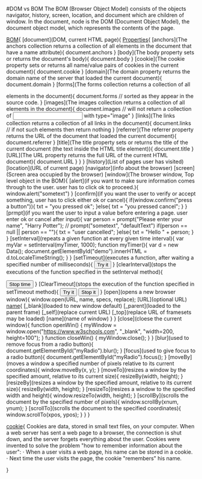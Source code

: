 #DOM vs BOM
The BOM (Browser Object Model) consists of the objects navigator, history, screen, location, and document which are children of window. In the document, node is the DOM (Document Object Model), the document object model, which represents the contents of the page. 

[BOM](){
	[document](DOM, current HTML page){
		[Properties](){
			[anchors](The anchors collection returns a collection of all <a> elements in the document that have a name attribute){
				document.anchors
			}
			[body](The body property sets or returns the document's body){
				document.body
			}
			[cookie](The cookie property sets or returns all name/value pairs of cookies in the current document){
				document.cookie
			}
			[domain](The domain property returns the domain name of the server that loaded the current document){
				document.domain
			}
			[forms](The forms collection returns a collection of all <form> elements in the document){
				document.forms
				// sorted as they appear in the source code.
			}
			[images](The images collection returns a collection of all <img> elements in the document){
				document.images
				// will not return a collection of <input> with type="image"
			}
			[links](The links collection returns a collection of all links in the document){
				document.links
				// if not such elements then return nothing
			}
			[referrer](The referrer property returns the URL of the document that loaded the current document){
				document.referrer
			}
			[title](The title property sets or returns the title of the current document (the text inside the HTML title element)){
				document.title
			}
			[URL](The URL property returns the full URL of the current HTML document){
				document.URL
			}
		}
	}
	[history](List of pages user has visited)
	[location](URL of current page)
	[navigator](info about the browser)
	[screen](Screen area occupied by the browser)
	[window](The browser window, Top level object in the BOM){
		[alert](if you want to make sure information comes through to the user. user has to click ok to proceed.){
			window.alert("sometext")
		}
		[confirm](if you want the user to verify or accept something, user has to click either ok or cancel){
			if(window.confirm("press a button")){
				txt = "you pressed ok";
			}else{
				txt = "you pressed cancel";
			}
		}
		[prmpt](if you want the user to input a value before entering a page. user enter ok or cancel after input){
			var person = prompt("Please enter your name", "Harry Potter");
			// prompt("sometext", "defaultText")
			if(person == null || person == ""){
				txt = "user cancelled";
			}else{
				txt = "Hello " + person; 
			}
		}
		[setInterval](repeats a given function at every given time interval){
			var myVar = setInterval(myTimer, 1000);
			function myTimer(){
				var d = new Data();
				document.getElementById("demo").innerHTML = d.toLocaleTimeString();
			}
		}
		[setTimeout](executes a function, after waiting a specified number of milliseconds){
			<button onclick="setTimeout(myFunction, 3000)">Try it</button>
			<script>
			function myFunction(){
				alert('Hello');
			}
			</script>
		}
		[clearInterval](stops the executions of the function specified in the setInterval method){
			<p id="demo"></p>
			<button onclick="clearInterval(myVar)">Stop time</button>
			<script>
			var myVar = setInterval(myTimer, 1000);
			function myTimer() {
			    var d = new Date();
			    document.getElementById("demo").innerHTML = d.toLocaleTimeString();
			}
			</script> 
		}
		[ClearTimeout](stops the execution of the function specified in setTimeout method){
			<button onclick="myVar = setTimeout(myFunction, 3000)">Try it</button>
			<button onclick="clearTimeout(myVar)">Stop it</button>
		}
		[open](opens a new browser window){
			window.open(URL, name, specs, replace);
			[URL](optional URL)
			[name](optional){
				[_blank](loaded to new window default)
				[_parent](loaded to the parent frame)
				[_self](replace current URL)
				[_top](replace URL of framesets may be loaded)
				[name](name of window)
			}
		}
		[close](cloese the current window){
			function openWin() {
			    myWindow = window.open("https://www.w3schools.com", "_blank", "width=200, height=100");
			}
			function closeWin() {
			    myWindow.close();
			} 
		}
		[blur](used to remove focus from a radio button){
			document.getElementById("myRadio").blur();
		}
		[focus](used to give focus to a radio button){
			document.getElementById("myRadio").focus();
		}
		[moveBy](moves a window a specified number of pixels relative to its current coordinates){
			window.moveBy(x, y);
		}
		[moveTo](resizes a window by the specified amount, relative to its current size){
			resizeBy(width, height);
		}
		[resizeBy](resizes a window by the specified amount, relative to its current size){
			resizeBy(width, height);
		}
		[resizeTo](resizes a window to the specified width and height){
			window.resizeTo(width, height);
		}
		[scrollBy](scrolls the document by the specified number of pixels){
			window.scrollBy(xnum, ynum);
		}
		[scrollTo](scrolls the document to the specified coordinates){
			window.scrollTo(xpos, ypos);
		}
	}
}

[cookie](){
	Cookies are data, stored in small text files, on your computer.
	When a web server has sent a web page to a browser, the connection is shut down, and the server forgets everything about the user.
	Cookies were invented to solve the problem "how to remember information about the user":
		⋅ When a user visits a web page, his name can be stored in a cookie.
    	⋅ Next time the user visits the page, the cookie "remembers" his name.

}